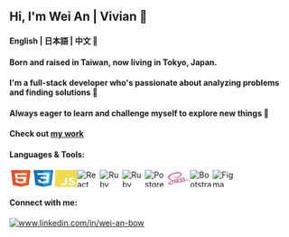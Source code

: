 ## Hi, I'm Wei An | Vivian 👋
#### English | 日本語 | 中文 :speech_balloon:</br>
#### Born and raised in Taiwan, now living in Tokyo, Japan.</br>

#### I'm a full-stack developer who's passionate about analyzing problems and finding solutions 🚀</br>

#### Always eager to learn and challenge myself to explore new things 💪</br>

#### Check out [my work](http://weianbow.me/)

#### Languages & Tools:
<div style="display: flex;">
  <img alt="HTML" height="30" width="40" src="https://raw.githubusercontent.com/devicons/devicon/master/icons/html5/html5-original.svg"/>
  <img alt="CSS3" height="30" width="40" src="https://raw.githubusercontent.com/devicons/devicon/master/icons/css3/css3-original.svg"/>
  <img alt="Js" height="30" width="40" src="https://raw.githubusercontent.com/devicons/devicon/master/icons/javascript/javascript-plain.svg"/>
  <img alt="React" height="30" width="40" src="https://cdn.jsdelivr.net/gh/devicons/devicon/icons/react/react-original-wordmark.svg" />
  <img alt="Ruby" height="30" width="40" src="https://cdn.jsdelivr.net/gh/devicons/devicon/icons/ruby/ruby-original.svg"/>
  <img alt="Ruby" height="30" width="40" src="https://cdn.jsdelivr.net/gh/devicons/devicon/icons/rails/rails-plain.svg"/>
  <img alt="Postgres" height="30" width="40" src="https://cdn.jsdelivr.net/gh/devicons/devicon/icons/postgresql/postgresql-original.svg"/>
  <img alt="SCSS" height="30" width="40" src="https://raw.githubusercontent.com/devicons/devicon/master/icons/sass/sass-original.svg"/>
  <img alt="Bootstrap" height="30" width="40" src="https://cdn.jsdelivr.net/gh/devicons/devicon/icons/bootstrap/bootstrap-plain.svg"/>
  <img alt="Figma" height="30" width="40"src="https://cdn.jsdelivr.net/gh/devicons/devicon/icons/figma/figma-original.svg"/> 
</div>

#### Connect with me:
<a href="https://www.linkedin.com/in/wei-an-bow" target="_blank">
  <p><img aling="center" src="https://raw.githubusercontent.com/rahuldkjain/github-profile-readme-generator/master/src/images/icons/Social/linked-in-alt.svg" alt="www.linkedin.com/in/wei-an-bow" height="30" width="30" /></p>
</a>
